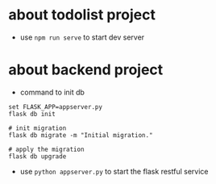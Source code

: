 # about todolist project
- use `npm run serve` to start dev server


# about backend project
- command to init db
```
set FLASK_APP=appserver.py
flask db init

# init migration
flask db migrate -m "Initial migration."

# apply the migration
flask db upgrade
```
- use `python appserver.py` to start the flask restful service